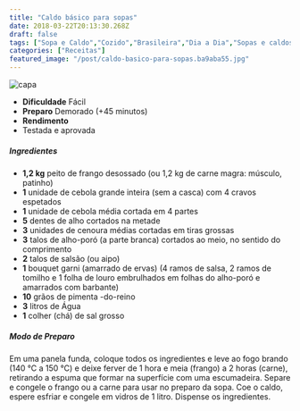 ```yaml
---
title: "Caldo básico para sopas"
date: 2018-03-22T20:13:30.268Z
draft: false
tags: ["Sopa e Caldo","Cozido","Brasileira","Dia a Dia","Sopas e caldos"]
categories: ["Receitas"]
featured_image: "/post/caldo-basico-para-sopas.ba9aba55.jpg"
---
```


![capa](/post/caldo-basico-para-sopas.ba9aba55.jpg)

*   **Dificuldade** Fácil
*   **Preparo** Demorado (+45 minutos)
*   **Rendimento**
*   Testada e aprovada
    

##### Ingredientes

*   **1,2 kg** peito de frango desossado (ou 1,2 kg de carne magra: músculo, patinho)
*   **1** unidade de cebola grande inteira (sem a casca) com 4 cravos espetados
*   **1** unidade de cebola média cortada em 4 partes
*   **5** dentes de alho cortados na metade
*   **3** unidades de cenoura médias cortadas em tiras grossas
*   **3** talos de alho-poró (a parte branca) cortados ao meio, no sentido do comprimento
*   **2** talos de salsão (ou aipo)
*   **1** bouquet garni (amarrado de ervas) (4 ramos de salsa, 2 ramos de tomilho e 1 folha de louro embrulhados em folhas do alho-poró e amarrados com barbante)
*   **10** grãos de pimenta -do-reino
*   **3** litros de Água
*   **1** colher (chá) de sal grosso

##### Modo de Preparo

Em uma panela funda, coloque todos os ingredientes e leve ao fogo brando (140 °C a 150 °C) e deixe ferver de 1 hora e meia (frango) a 2 horas (carne), retirando a espuma que formar na superfície com uma escumadeira. Separe e congele o frango ou a carne para usar no preparo da sopa. Coe o caldo, espere esfriar e congele em vidros de 1 litro. Dispense os ingredientes.
